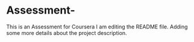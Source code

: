 # Assessment-
This is an Assessment for Coursera 
I am editing the README file. Adding some more details about the project description.

